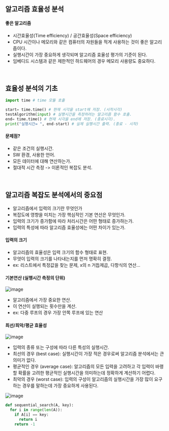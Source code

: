 ## 알고리즘 효율성 분석
#### 좋은 알고리즘
- 시간효율성(Time efficiency) / 공간효율성(Space efficiency)
- CPU 시간이나 메모리와 같은 컴퓨터의 자원들을 적게 사용하는 것이 좋은 알고리즘이다.
- 실행시간이 가장 중요하게 생각되며 알고리즘 효율성 평가의 기준이 된다.
- 임베디드 시스템과 같은 제한적인 하드웨어의 경우 메모리 사용량도 중요하다.

<br>

## 효율성 분석의 기초
```python
import time # time 모듈 호출

start= time.time() # 현재 시각을 start에 저장. (시작시각)
testAlgorithm(input) # 실행시간을 측정하려는 알고리즘 함수 호출.
end= time.time() # 현재 시각을 end에 저장. (종료시각).
print("실행시간= ", end-start) # 실제 실행시간 출력. (종료 - 시작)
```
#### 문제점?
- 같은 조건의 실행시간.
- SW 환경, 사용한 언어.
- 모든 데이터에 대해 연산하는가.
- 절대적 시간 측정 -> 이론적인 복잡도 분석.

<br>

## 알고리즘 복잡도 분석에서의 중요점
- 알고리즘에서 입력의 크기란 무엇인가
- 복잡도에 영향을 미치는 가장 핵심적인 기본 연산은 무엇인가.
- 입력의 크기가 증가함에 따라 처리시간은 어떤 형태로 증가하는가.
- 입력의 특성에 따라 알고리즘 효율성에는 어떤 차이가 있는가.

#### 입력의 크기
- 알고리즘의 효율성은 입력 크기의 함수 형태로 표현.
- 무엇이 입력의 크기를 나타내는지를 먼저 명확히 결정.
- ex: 리스트에서 특정값을 찾는 문제, x의 n 거듭제곱, 다항식의 연산...

#### 기본연산 (실행시간 측정의 단위)
![image](https://user-images.githubusercontent.com/79950504/189780603-887c4739-1ffb-40ff-a577-65c0bec25895.png)  
- 알고리즘에서 가장 중요한 연산.
- 이 연산이 실행되는 횟수만을 계산.
- ex: 다중 루프의 경우 가장 안쪽 루프에 있는 연산

#### 최선/최악/평균 효율성
![image](https://user-images.githubusercontent.com/79950504/189781184-3547875c-809a-46b8-b8e4-3937b9740e3c.png)  
- 입력의 종류 또는 구성에 따라 다른 특성의 실행시간.
- 최선의 경우 (best case): 실행시간이 가장 적은 경우로써 알고리즘 분석에서는 큰 의미가 없다.
- 평균적인 경우 (average case): 알고리즘의 모든 입력을 고려하고 각 입력이 바랭할 확률을 고려한 평균적인 실행시간을 의미하는데 정확하게 계산하기 어렵다.
- 최악의 경우 (worst case): 입력의 구성이 알고리즘의 실행시간을 가장 많이 요구하는 경우를 말하는데 가장 중요하게 사용된다.

![image](https://user-images.githubusercontent.com/79950504/189781552-d3feb183-9bf3-43dd-96bb-884ac295f40a.png)

```python
def sequential_search(A, key):
  for i in range(len(A)):
    if A[i] == key:
      return i
    return -1
```





